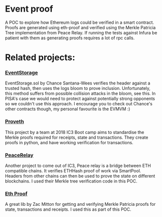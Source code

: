 # Event proof

A POC to explore how Ethereum logs could be verified in a smart contract. Proofs are generated using eth-proof and verified using the Merkle Patricia Tree implementation from Peace Relay. If running the tests against Infura be patient with them as generating proofs requires a lot of rpc calls.

# Related projects: 

### [EventStorage](https://github.com/figs999/Ethereum/blob/master/EventStorage.sol)
EventStorage.sol by Chance Santana-Wees verifies the header against a trusted hash, then uses the logs bloom to prove inclusion. Unfortunately, this method suffers from possible collision attacks in the bloom, see this. In PISA's case we would need to protect against potentially strong opponents so we couldn't use this approach. I encourage you to check out Chance's other contracts though, my personal favourite is the EVMVM :)

### [Proveth](https://github.com/lorenzb/proveth)
This project by a team at 2018 IC3 Boot camp aims to standardise the Merkle proofs required for receipts, state and transactions. They create proofs in python, and have working verification for transactions.

### [PeaceRelay](https://github.com/KyberNetwork/peace-relay)
Another project to come out of IC3, Peace relay is a bridge between ETH compatible chains. It verifies ETHHash proof of work via SmartPool. Headers from other chains can then be used to prove the state on different blockchains. I used their Merkle tree verification code in this POC.

### [Eth Proof](https://github.com/zmitton/eth-proof)
A great lib by Zac Mitton for getting and verifying Merkle Patricia proofs for state, transactions and receipts. I used this as part of this POC.
